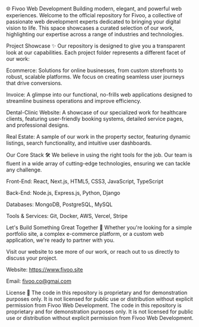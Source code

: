 🌐 Fivoo Web Development 
Building modern, elegant, and powerful web experiences.
Welcome to the official repository for Fivoo, a collective of passionate web development experts dedicated to bringing your digital vision to life. This space showcases a curated selection of our work, highlighting our expertise across a range of industries and technologies.

Project Showcase ✨
Our repository is designed to give you a transparent look at our capabilities. Each project folder represents a different facet of our work:

Ecommerce: Solutions for online businesses, from custom storefronts to robust, scalable platforms. We focus on creating seamless user journeys that drive conversions.

Invoice: A glimpse into our functional, no-frills web applications designed to streamline business operations and improve efficiency.

Dental-Clinic Website: A showcase of our specialized work for healthcare clients, featuring user-friendly booking systems, detailed service pages, and professional designs.

Real Estate: A sample of our work in the property sector, featuring dynamic listings, search functionality, and intuitive user dashboards.

Our Core Stack 🛠️
We believe in using the right tools for the job. Our team is fluent in a wide array of cutting-edge technologies, ensuring we can tackle any challenge.

Front-End: React, Next.js, HTML5, CSS3, JavaScript, TypeScript

Back-End: Node.js, Express.js, Python, Django

Databases: MongoDB, PostgreSQL, MySQL

Tools & Services: Git, Docker, AWS, Vercel, Stripe

Let's Build Something Great Together 🤝
Whether you're looking for a simple portfolio site, a complex e-commerce platform, or a custom web application, we're ready to partner with you.

Visit our website to see more of our work, or reach out to us directly to discuss your project.

Website: https://www.fivoo.site

Email: fivoo.co@gmai.com

License 📄
The code in this repository is proprietary and for demonstration purposes only. It is not licensed for public use or distribution without explicit permission from Fivoo Web Development.
The code in this repository is proprietary and for demonstration purposes only. It is not licensed for public use or distribution without explicit permission from Fivoo Web Development.
